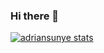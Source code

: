 ### Hi there 👋

<!--
**adriansunye/adriansunye** is a ✨ _special_ ✨ repository because its `README.md` (this file) appears on your GitHub profile.

Here are some ideas to get you started:

- 🔭 I’m currently working on ...
- 🌱 I’m currently learning ...
- 👯 I’m looking to collaborate on ...
- 🤔 I’m looking for help with ...
- 💬 Ask me about ...
- 📫 How to reach me: ...
- 😄 Pronouns: ...
- ⚡ Fun fact: ...
-->

[![adriansunye stats](https://github-readme-stats.vercel.app/api?username=adriansunye&show_icons=true&theme=radical)](https://github.com/adriansunye)

